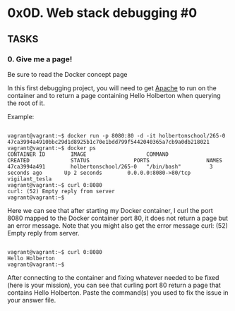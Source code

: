 # 0x0D. Web stack debugging #0

## TASKS

### 0. Give me a page!
Be sure to read the Docker concept page

In this first debugging project, you will need to get <a href="https://intranet.alxswe.com/rltoken/HVGgLL51qmuulmw802M-Jg">Apache</a> to run on the container and to return a page containing Hello Holberton when querying the root of it.

Example:
<pre><code>
vagrant@vagrant:~$ docker run -p 8080:80 -d -it holbertonschool/265-0
47ca3994a4910bbc29d1d8925b1c70e1bdd799f5442040365a7cb9a0db218021
vagrant@vagrant:~$ docker ps
CONTAINER ID        IMAGE                   COMMAND             CREATED             STATUS              PORTS                  NAMES
47ca3994a491        holbertonschool/265-0   "/bin/bash"         3 seconds ago       Up 2 seconds        0.0.0.0:8080->80/tcp   vigilant_tesla
vagrant@vagrant:~$ curl 0:8080
curl: (52) Empty reply from server
vagrant@vagrant:~$
</code></pre>

Here we can see that after starting my Docker container, I curl the port 8080 mapped to the Docker container port 80, it does not return a page but an error message. Note that you might also get the error message curl: (52) Empty reply from server.

<pre><code>
vagrant@vagrant:~$ curl 0:8080
Hello Holberton
vagrant@vagrant:~$
</code></pre>

After connecting to the container and fixing whatever needed to be fixed (here is your mission), you can see that curling port 80 return a page that contains Hello Holberton. Paste the command(s) you used to fix the issue in your answer file.

